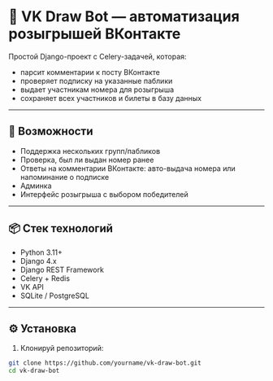 # 🎉 VK Draw Bot — автоматизация розыгрышей ВКонтакте

Простой Django-проект с Celery-задачей, которая:

- парсит комментарии к посту ВКонтакте
- проверяет подписку на указанные паблики
- выдает участникам номера для розыгрыша
- сохраняет всех участников и билеты в базу данных

---

## 🚀 Возможности

- Поддержка нескольких групп/пабликов
- Проверка, был ли выдан номер ранее
- Ответы на комментарии ВКонтакте: авто-выдача номера или напоминание о подписке
- Админка
- Интерфейс розыгрыша с выбором победителей

---

## 📦 Стек технологий

- Python 3.11+
- Django 4.x
- Django REST Framework
- Celery + Redis
- VK API
- SQLite / PostgreSQL

---

## ⚙️ Установка

1. Клонируй репозиторий:

```bash
git clone https://github.com/yourname/vk-draw-bot.git
cd vk-draw-bot
```
